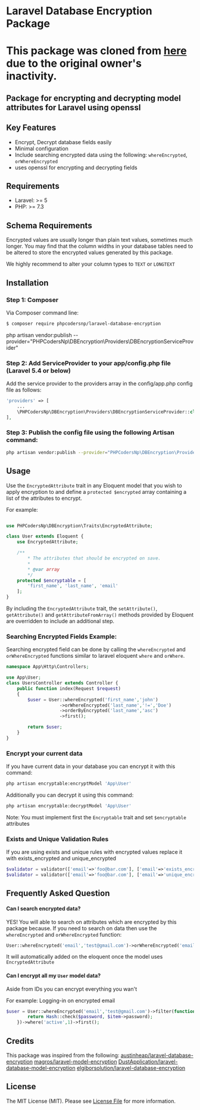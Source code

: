 # Laravel Database Encryption Package

# This package was cloned from [here](https://github.com/elgiborsolution/laravel-database-encryption) due to the original owner's inactivity.

## Package for encrypting and decrypting model attributes for Laravel using openssl

## Key Features

- Encrypt, Decrypt database fields easily
- Minimal configuration
- Include searching encrypted data using the following:
  `whereEncrypted`, `orWhereEncrypted`
- uses openssl for encrypting and decrypting fields

## Requirements

- Laravel: >= 5
- PHP: >= 7.3

## Schema Requirements

Encrypted values are usually longer than plain text values, sometimes much longer.
You may find that the column widths in your database tables need to be altered to
store the encrypted values generated by this package.

We highly recommend to alter your column types to `TEXT` or `LONGTEXT`

## Installation

### Step 1: Composer

Via Composer command line:

```bash
$ composer require phpcodersnp/laravel-database-encryption
```
php artisan vendor:publish --provider="PHPCodersNp\DBEncryption\Providers\DBEncryptionServiceProvider"

### Step 2: Add ServiceProvider to your app/config.php file (Laravel 5.4 or below)

Add the service provider to the providers array in the config/app.php config file as follows:

```php
'providers' => [
    ...
    \PHPCodersNp\DBEncryption\Providers\DBEncryptionServiceProvider::class,
],
```

### Step 3: Publish the config file using the following Artisan command:
```bash
php artisan vendor:publish --provider="PHPCodersNp\DBEncryption\Providers\DBEncryptionServiceProvider"
```

## Usage

Use the `EncryptedAttribute` trait in any Eloquent model that you wish to apply encryption
to and define a `protected $encrypted` array containing a list of the attributes to encrypt.

For example:

```php

use PHPCodersNp\DBEncryption\Traits\EncryptedAttribute;

class User extends Eloquent {
    use EncryptedAttribute;

    /**
        * The attributes that should be encrypted on save.
        *
        * @var array
        */
    protected $encryptable = [
        'first_name', 'last_name', 'email'
    ];
}
```

By including the `EncryptedAttribute` trait, the `setAttribute()`, `getAttribute()` and `getAttributeFromArray()`
methods provided by Eloquent are overridden to include an additional step.

### Searching Encrypted Fields Example:

Searching encrypted field can be done by calling the `whereEncrypted` and `orWhereEncrypted` functions
similar to laravel eloquent `where` and `orWhere`.

```php
namespace App\Http\Controllers;

use App\User;
class UsersController extends Controller {
    public function index(Request $request)
    {
        $user = User::whereEncrypted('first_name','john')
                    ->orWhereEncrypted('last_name','!=','Doe')
                    ->orderByEncrypted('last_name','asc')
                    ->first();

        return $user;
    }
}
```

### Encrypt your current data

If you have current data in your database you can encrypt it with this command:
```bash
php artisan encryptable:encryptModel 'App\User'
```

Additionally you can decrypt it using this command:
```bash
php artisan encryptable:decryptModel 'App\User'
```

Note: You must implement first the `Encryptable` trait and set `$encryptable` attributes

### Exists and Unique Validation Rules

If you are using exists and unique rules with encrypted values replace it with exists_encrypted and unique_encrypted
```php     
$validator = validator(['email'=>'foo@bar.com'], ['email'=>'exists_encrypted:users,email']);
$validator = validator(['email'=>'foo@bar.com'], ['email'=>'unique_encrypted:users,email']);
```

## Frequently Asked Question

#### Can I search encrypted data?

YES! You will able to search on attributes which are encrypted by this package because.
If you need to search on data then use the `whereEncrypted` and `orWhereEncrypted` function:

```php
User::whereEncrypted('email','test@gmail.com')->orWhereEncrypted('email','test2@gmail.com')->firstOrFail();
```

It will automatically added on the eloquent once the model uses `EncryptedAttribute`

#### Can I encrypt all my `User` model data?

Aside from IDs you can encrypt everything you wan't

For example:
Logging-in on encrypted email

```php
$user = User::whereEncrypted('email','test@gmail.com')->filter(function ($item) use ($request) {
        return Hash::check($password, $item->password);
    })->where('active',1)->first();
```

## Credits

This package was inspired from the following:
[austinheap/laravel-database-encryption](https://github.com/austinheap/laravel-database-encryption)
[magros/laravel-model-encryption](https://github.com/magros/laravel-model-encryption)
[DustApplication/laravel-database-model-encryption](https://github.com/DustApplication/laravel-database-model-encryption.git)
[elgiborsolution/laravel-database-encryption](https://github.com/elgiborsolution/laravel-database-encryption)

## License

The MIT License (MIT). Please see [License File](LICENSE.md) for more information.
